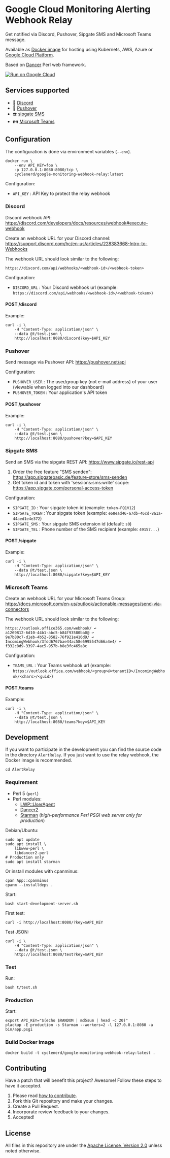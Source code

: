 # Google Cloud Monitoring Alerting Webhook Relay

Get notified via Discord, Pushover, Sipgate SMS and Microsoft Teams message.

Available as [Docker image](https://hub.docker.com/repository/docker/cyclenerd/google-monitoring-webhook-relay) for hosting using Kubernets, AWS, Azure or [Google Cloud Platform](https://github.com/Cyclenerd/google-monitoring-webhook-relay/tree/master/gcp_cloud_run).

Based on [Dancer](https://www.perldancer.org/) Perl web framework.

[![Run on Google Cloud](https://deploy.cloud.run/button.svg)](https://github.com/Cyclenerd/google-monitoring-webhook-relay/tree/master/gcp_cloud_run)


## Services supported

* 👾 [Discord](https://github.com/Cyclenerd/google-monitoring-webhook-relay#discord--discordpl)
* 🔔 [Pushover](https://github.com/Cyclenerd/google-monitoring-webhook-relay#pushover--pushoverpl)
* ☎️ [sipgate SMS](https://github.com/Cyclenerd/google-monitoring-webhook-relay#sipgate-sms--sipgatepl)
* 👪 [Microsoft Teams](https://github.com/Cyclenerd/google-monitoring-webhook-relay#microsoft-teams--ms-teamspl)


## Configuration

The configuration is done via environment variables (`--env`).

```shell
docker run \
	--env API_KEY=foo \
	-p 127.0.0.1:8080:8080/tcp \
	cyclenerd/google-monitoring-webhook-relay:latest
```

Configuration:
* `API_KEY` : API Key to protect the relay webhook


### Discord

Discord webhook API:
<https://discord.com/developers/docs/resources/webhook#execute-webhook>

Create an webhook URL for your Discord channel:
<https://support.discord.com/hc/en-us/articles/228383668-Intro-to-Webhooks>

The webhook URL should look similar to the following:
```text
https://discord.com/api/webhooks/<webhook-id>/<webhook-token>
```

Configuration:
* `DISCORD_URL` : Your Discord webhook url (example: `https://discord.com/api/webhooks/<webhook-id>/<webhook-token>`)

#### POST /discord

Example:
```shell
curl -i \
	-H "Content-Type: application/json" \
	--data @t/test.json \
	http://localhost:8080/discord?key=$API_KEY
```

### Pushover

Send message via Pushover API:
<https://pushover.net/api>

Configuration:
* `PUSHOVER_USER`  : The user/group key (not e-mail address) of your user (viewable when logged into our dashboard)
* `PUSHOVER_TOKEN` : Your application's API token

#### POST /pushover

Example:
```shell
curl -i \
	-H "Content-Type: application/json" \
	--data @t/test.json \
	http://localhost:8080/pushover?key=$API_KEY
```

### Sipgate SMS

Send an SMS via the sipgate REST API:
<https://www.sipgate.io/rest-api>

1. Order the free feature "SMS senden": <https://app.sipgatebasic.de/feature-store/sms-senden>
1. Get token id and token with 'sessions:sms:write' scope: <https://app.sipgate.com/personal-access-token>

Configuration:
* `SIPGATE_ID`    : Your sipgate token id (example: `token-FQ1V12`)
* `SIPGATE_TOKEN` : Your sipgate token (example: `e68ead46-a7db-46cd-8a1a-44aed1e4e372`)
* `SIPGATE_SMS`   : Your sipgate SMS extension id (default: `s0`)
* `SIPGATE_TEL`   : Phone number of the SMS recipient (example: `49157...`)

#### POST /sipgate

Example:
```shell
curl -i \
	-H "Content-Type: application/json" \
	--data @t/test.json \
	http://localhost:8080/sipgate?key=$API_KEY
```


### Microsoft Teams

Create an webhook URL for your Microsoft Teams Group:
<https://docs.microsoft.com/en-us/outlook/actionable-messages/send-via-connectors>

The webhook URL should look similar to the following:

```text
https://outlook.office365.com/webhook/ ↩
a1269812-6d10-44b1-abc5-b84f93580ba0@ ↩
9e7b80c7-d1eb-4b52-8582-76f921e416d9/ ↩
IncomingWebhook/3fdd6767bae44ac58e5995547d66a4e4/ ↩ 
f332c8d9-3397-4ac5-957b-b8e3fc465a8c
```

Configuration:
* `TEAMS_URL` : Your Teams webhook url (example: `https://outlook.office.com/webhook/<group>@<tenantID>/IncomingWebhook/<chars>/<guid>`)

#### POST /teams

Example:
```shell
curl -i \
	-H "Content-Type: application/json" \
	--data @t/test.json \
	http://localhost:8080/teams?key=$API_KEY
```


## Development

If you want to participate in the development you can find the source code in the directory `AlertRelay`.
If you just want to use the relay webhook, the Docker image is recommended.

```shell
cd AlertRelay
```


### Requirement

* Perl 5 (`perl`)
* Perl modules:
	* [LWP::UserAgent](https://metacpan.org/pod/LWP::UserAgent)
	* [Dancer2](https://metacpan.org/pod/Dancer2)
	* [Starman](https://metacpan.org/pod/Starman) (*high-performance Perl PSGI web server only for production*)

Debian/Ubuntu:
```shell
sudo apt update
sudo apt install \
	libwww-perl \
	libdancer2-perl
# Production only
sudo apt install starman
```

Or install modules with cpanminus:
```shell
cpan App::cpanminus
cpanm --installdeps .
```

Start:
```shell
bash start-development-server.sh
```

First test:
```shell
curl -i http://localhost:8080/?key=$API_KEY
```

Test JSON:
```shell
curl -i \
	-H "Content-Type: application/json" \
	--data @t/test.json \
	http://localhost:8080/test?key=$API_KEY
```


### Test

Run:
```shell
bash t/test.sh
```


### Production

Start:
```shell
export API_KEY="$(echo $RANDOM | md5sum | head -c 20)"
plackup -E production -s Starman --workers=2 -l 127.0.0.1:8080 -a bin/app.psgi
```

### Build Docker image

```shell
docker build -t cyclenerd/google-monitoring-webhook-relay:latest .
```


## Contributing

Have a patch that will benefit this project?
Awesome! Follow these steps to have it accepted.

1. Please read [how to contribute](CONTRIBUTING.md).
1. Fork this Git repository and make your changes.
1. Create a Pull Request.
1. Incorporate review feedback to your changes.
1. Accepted!


## License

All files in this repository are under the [Apache License, Version 2.0](LICENSE) unless noted otherwise.